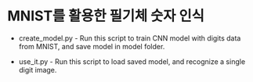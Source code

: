 # MNIST를 활용한 필기체 숫자 인식

* create_model.py - Run this script to train CNN model with digits data from MNIST, and save model in model folder.

* use_it.py - Run this script to load saved model, and recognize a single digit image.